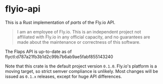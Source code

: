# flyio-api

This is a Rust implementation of *parts* of the Fly.io API.

> I am an employee of Fly.io. This is an independent project not affiliated with Fly.io in any official capacity,
> and no guarantees are made about the maintenance or correctness of this software.

The Flaps API is up-to-date as of flyctl:d787a21fb3b1d2c99b7b6ab9ae5fabf855143240

Note that this crate is the default project version `0.1.0`. Fly.io's platform is a moving target, so strict semver compliance is unlikely.
Most changes will be issued as `0.1.x` releases, except for huge API differences.